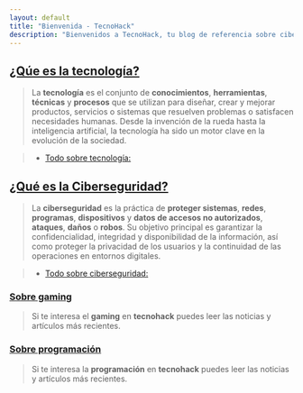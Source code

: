 ```yaml
---
layout: default
title: "Bienvenida - TecnoHack"
description: "Bienvenidos a TecnoHack, tu blog de referencia sobre ciberseguridad y avances tecnológicos. Descubre noticias, guías y análisis para estar al día en el mundo digital."
---
```

## [¿Qúe es la tecnología?](/que-es-la-tecnologia/)

> La **tecnología** es el conjunto de **conocimientos**, **herramientas**, **técnicas** y **procesos** que se utilizan para diseñar, crear y mejorar productos, servicios o sistemas que resuelven problemas o satisfacen necesidades humanas. Desde la invención de la rueda hasta la inteligencia artificial, la tecnología ha sido un motor clave en la evolución de la sociedad.

>- [Todo sobre tecnología: ](/tecnologia/)

## [¿Qué es la Ciberseguridad?](/que-es-la-ciberseguridad/)

> La **ciberseguridad** es la práctica de **proteger sistemas**, **redes**, **programas**, **dispositivos** y **datos de accesos no autorizados**, **ataques**, **daños** o **robos**. Su objetivo principal es garantizar la confidencialidad, integridad y disponibilidad de la información, así como proteger la privacidad de los usuarios y la continuidad de las operaciones en entornos digitales.

>- [Todo sobre ciberseguridad: ](/ciberseguridad/)

### [Sobre gaming](/gaming/)

> Si te interesa el **gaming** en **tecnohack** puedes leer las noticias y artículos más recientes.

### [Sobre programación](/programacion/)

> Si te interesa la **programación** en **tecnohack** puedes leer las noticias y artículos más recientes.